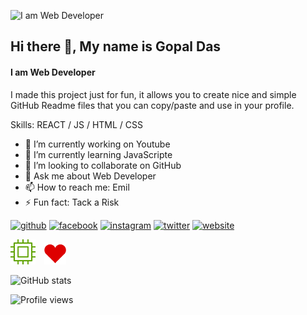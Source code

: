 ![I am Web Developer](https://scontent.fpnq13-1.fna.fbcdn.net/v/t39.30808-6/230384299_879053233019336_3398544063505983951_n.jpg?_nc_cat=109&ccb=1-5&_nc_sid=e3f864&_nc_ohc=UeuS4vOwmPkAX-uaLdu&_nc_ht=scontent.fpnq13-1.fna&oh=00_AT8x3epkforYXUzt-QOJC5yKovTElYMGvCLVmmS9aZ8-aQ&oe=61D19331)
## Hi there 👋, My name is Gopal Das
#### I am Web Developer


I made this project just for fun, it allows you to create nice and simple GitHub Readme files that you can copy/paste and use in your profile.

Skills:  REACT / JS / HTML / CSS

- 🔭 I’m currently working on Youtube 
- 🌱 I’m currently learning JavaScripte 
- 👯 I’m looking to collaborate on GitHub  
- 💬 Ask me about Web Developer 
- 📫 How to reach me: Emil 
- ⚡ Fun fact: Tack a Risk 


[<img src='https://cdn.jsdelivr.net/npm/simple-icons@3.0.1/icons/github.svg' alt='github' height='40'>](https://github.com/yourgopal)  [<img src='https://cdn.jsdelivr.net/npm/simple-icons@3.0.1/icons/facebook.svg' alt='facebook' height='40'>](https://www.facebook.com/yourgopal21/)  [<img src='https://cdn.jsdelivr.net/npm/simple-icons@3.0.1/icons/instagram.svg' alt='instagram' height='40'>](https://www.instagram.com/your.gopal/)  [<img src='https://cdn.jsdelivr.net/npm/simple-icons@3.0.1/icons/twitter.svg' alt='twitter' height='40'>](https://twitter.com/Your_Gopal)  [<img src='https://cdn.jsdelivr.net/npm/simple-icons@3.0.1/icons/icloud.svg' alt='website' height='40'>](https://wootrend.com/)  

<a href='https://docs.github.com/en/developers'><img src='https://raw.githubusercontent.com/acervenky/animated-github-badges/master/assets/devbadge.gif' width='40' height='40'></a> <a href='https://docs.github.com/en/github/supporting-the-open-source-community-with-github-sponsors'><img src='https://raw.githubusercontent.com/acervenky/animated-github-badges/master/assets/sponsorbadge.gif' width='35' height='35'></a> 

![GitHub stats](https://github-readme-stats.vercel.app/api?username=yourgopal&show_icons=true)  

![Profile views](https://gpvc.arturio.dev/yourgopal)  
